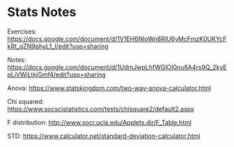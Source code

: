 # Stats Notes

Exercises: https://docs.google.com/document/d/1V1EH6NIoWn8RlU6yMcFmzK0UKYcFkRt_qZN9phyL1_I/edit?usp=sharing

Notes: https://docs.google.com/document/d/1UdmJwpLhfWGlOI0nu6A4rs9Q_2kyEpLiVWiLtkjGmf4/edit?usp=sharing

Anova: https://www.statskingdom.com/two-way-anova-calculator.html

Chi squared: https://www.socscistatistics.com/tests/chisquare2/default2.aspx

F distribution: http://www.socr.ucla.edu/Applets.dir/F_Table.html

STD: https://www.calculator.net/standard-deviation-calculator.html

